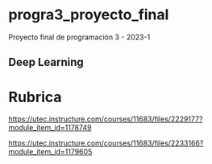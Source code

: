 # progra3_proyecto_final
Proyecto final de programación 3 - 2023-1
## Deep Learning

# Rubrica
https://utec.instructure.com/courses/11683/files/2229177?module_item_id=1178749


https://utec.instructure.com/courses/11683/files/2233166?module_item_id=1179605
